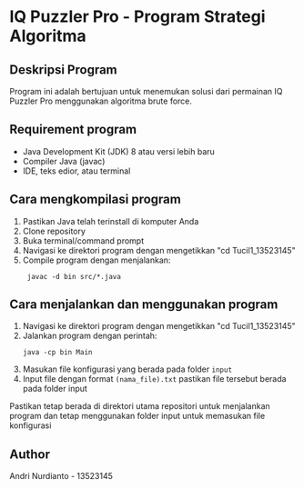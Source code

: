 # IQ Puzzler Pro - Program Strategi Algoritma

## Deskripsi Program
Program ini adalah bertujuan untuk menemukan solusi dari permainan IQ Puzzler Pro menggunakan algoritma brute force.

## Requirement program
- Java Development Kit (JDK) 8 atau versi lebih baru
- Compiler Java (javac)
- IDE, teks edior, atau terminal

## Cara mengkompilasi program
1. Pastikan Java telah terinstall di komputer Anda
2. Clone repository
3. Buka terminal/command prompt
4. Navigasi ke direktori program dengan mengetikkan "cd Tucil1_13523145"
5. Compile program dengan menjalankan:
   ```
    javac -d bin src/*.java
   ```

## Cara menjalankan dan menggunakan program
1. Navigasi ke direktori program dengan mengetikkan "cd Tucil1_13523145"
2. Jalankan program dengan perintah:
   ```
   java -cp bin Main
   ```
3. Masukan file konfigurasi yang berada pada folder ```input```
4. Input file dengan format ```(nama_file).txt``` pastikan file tersebut berada pada folder input
   
Pastikan tetap berada di direktori utama repositori untuk menjalankan program dan tetap menggunakan folder input untuk memasukan file konfigurasi

## Author
Andri Nurdianto - 13523145
